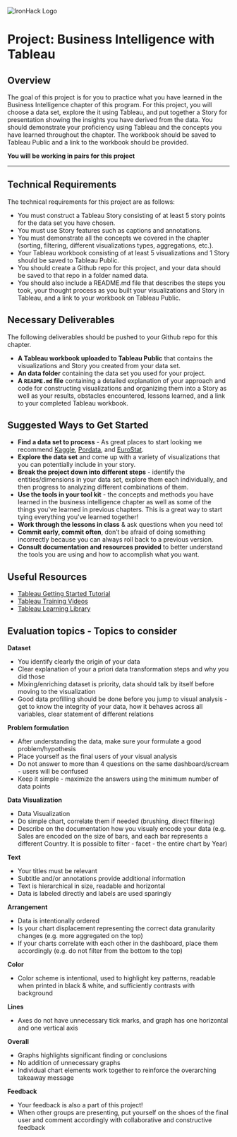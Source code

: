 ![IronHack Logo](https://s3-eu-west-1.amazonaws.com/ih-materials/uploads/upload_d5c5793015fec3be28a63c4fa3dd4d55.png)

# Project: Business Intelligence with Tableau

## Overview

The goal of this project is for you to practice what you have learned in the Business Intelligence chapter of this program. For this project, you will choose a data set, explore the it using Tableau, and put together a Story for presentation showing the insights you have derived from the data. You should demonstrate your proficiency using Tableau and the concepts you have learned throughout the chapter. The workbook should be saved to Tableau Public and a link to the workbook should be provided.

**You will be working in pairs for this project**

---

## Technical Requirements

The technical requirements for this project are as follows:

- You must construct a Tableau Story consisting of at least 5 story points for the data set you have chosen.
- You must use Story features such as captions and annotations.
- You must demonstrate all the concepts we covered in the chapter (sorting, filtering, different visualizations types, aggregations, etc.).
- Your Tableau workbook consisting of at least 5 visualizations and 1 Story should be saved to Tableau Public.
- You should create a Github repo for this project, and your data should be saved to that repo in a folder named data.
- You should also include a README.md file that describes the steps you took, your thought process as you built your visualizations and Story in Tableau, and a link to your workbook on Tableau Public.

## Necessary Deliverables

The following deliverables should be pushed to your Github repo for this chapter.

- **A Tableau workbook uploaded to Tableau Public** that contains the visualizations and Story you created from your data set.
- **An data folder** containing the data set you used for your project.
- **A `README.md` file** containing a detailed explanation of your approach and code for constructing visualizations and organizing them into a Story as well as your results, obstacles encountered, lessons learned, and a link to your completed Tableau workbook.

## Suggested Ways to Get Started

- **Find a data set to process** - As great places to start looking we recommend [Kaggle](https://www.kaggle.com/datasets), [Pordata](https://www.pordata.pt), and [EuroStat](https://ec.europa.eu/eurostat/data/database).
- **Explore the data set** and come up with a variety of visualizations that you can potentially include in your story.
- **Break the project down into different steps** - identify the entities/dimensions in your data set, explore them each individually, and then progress to analyzing different combinations of them.
- **Use the tools in your tool kit** - the concepts and methods you have learned in the business intelligence chapter as well as some of the things you've learned in previous chapters. This is a great way to start tying everything you've learned together!
- **Work through the lessons in class** & ask questions when you need to!
- **Commit early, commit often**, don’t be afraid of doing something incorrectly because you can always roll back to a previous version.
- **Consult documentation and resources provided** to better understand the tools you are using and how to accomplish what you want.

## Useful Resources

- [Tableau Getting Started Tutorial](https://onlinehelp.tableau.com/current/guides/get-started-tutorial/en-us/get-started-tutorial-home.html)
- [Tableau Training Videos](https://www.tableau.com/learn/training)
- [Tableau Learning Library](https://onlinehelp.tableau.com/current/guides/get-started-tutorial/en-us/get-started-tutorial-next.html)

## Evaluation topics - Topics to consider

**Dataset**

- You identify clearly the origin of your data
- Clear explanation of your a priori data transformation steps and why you did those
- Mixing/enriching dataset is priority, data should talk by itself before moving to the visualization
- Good data profilling should be done before you jump to visual analysis - get to know the integrity of your data, how it behaves across all variables, clear statement of different relations

**Problem formulation**

- After understanding the data, make sure your formulate a good problem/hypothesis
- Place yourself as the final users of your visual analysis
- Do not answer to more than 4 questions on the same dashboard/scream - users will be confused
- Keep it simple - maximize the answers using the minimum number of data points

**Data Visualization**

- Data Visualization
- Do simple chart, correlate them if needed (brushing, direct filtering)
- Describe on the documentation how you visualy encode your data (e.g. Sales are encoded on the size of bars, and each bar represents a different Country. It is possible to filter - facet - the entire chart by Year)

**Text**

- Your titles must be relevant
- Subtitle and/or annotations provide additional information
- Text is hierarchical in size, readable and horizontal
- Data is labeled directly and labels are used sparingly

**Arrangement**

- Data is intentionally ordered
- Is your chart displacement representing the correct data granularity changes (e.g. more aggregated on the top)
- If your charts correlate with each other in the dashboard, place them accordingly (e.g. do not filter from the bottom to the top)

**Color**

- Color scheme is intentional, used to highlight key patterns, readable when printed in black & white, and sufficiently contrasts with background

**Lines**

- Axes do not have unnecessary tick marks, and graph has one horizontal and one vertical axis

**Overall**

- Graphs highlights significant finding or conclusions
- No addition of unnecessary graphs
- Individual chart elements work together to reinforce the overarching takeaway message

**Feedback**

- Your feedback is also a part of this project!
- When other groups are presenting, put yourself on the shoes of the final user and comment accordingly with collaborative and constructive feedback
